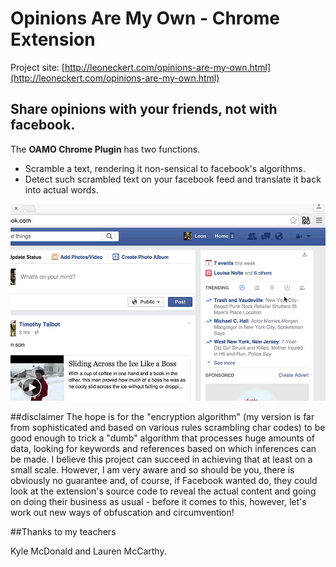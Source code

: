 # Opinions Are My Own - Chrome Extension

Project site: [http://leoneckert.com/opinions-are-my-own.html](http://leoneckert.com/opinions-are-my-own.html)

## Share opinions with your friends, not with facebook.

The **OAMO Chrome Plugin** has two functions.<br> 

* Scramble a text, rendering it non-sensical to facebook's algorithms.
* Detect such scrambled text on your facebook feed and translate it back into actual words.


![user](https://github.com/leoneckert/fb-scramble-chrome-extension/blob/master/user.gif)


<!--##The ideal scenario:
- you scramble what you post<br>
- you see the actual content of all posts and comments<br>
- Facebook's algorithm only sees your scrambled version.

![mind](https://github.com/leoneckert/fb-scramble-chrome-extension/blob/master/whats_on_your_mind.gif)
-->
##disclaimer
The hope is for the "encryption algorithm" (my version is far from sophisticated and based on various rules scrambling char codes) to be good enough to trick a "dumb" algorithm that processes huge amounts of data, looking for keywords and references based on which inferences can be made. I believe this project can succeed in achieving that at least on a small scale. However, I am very aware and so should be you, there is obviously no guarantee and, of course, if Facebook wanted do, they could look at the extension's source code to reveal the actual content and going on doing their business as usual - before it comes to this, however, let's work out new ways of obfuscation and circumvention!

##Thanks to my teachers

Kyle McDonald and
Lauren McCarthy.